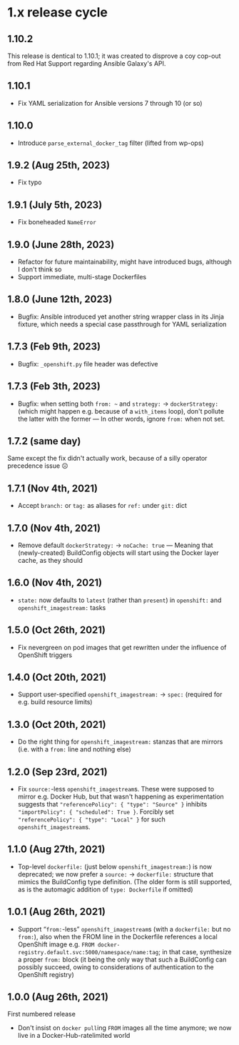 # 1.x release cycle

## 1.10.2

This release is dentical to 1.10.1; it was created to disprove a
coy cop-out from Red Hat Support regarding Ansible Galaxy's API.

## 1.10.1

- Fix YAML serialization for Ansible versions 7 through 10 (or so)

## 1.10.0

- Introduce `parse_external_docker_tag` filter (lifted from wp-ops)

## 1.9.2 (Aug 25th, 2023)

- Fix typo

## 1.9.1 (July 5th, 2023)

- Fix boneheaded `NameError`

## 1.9.0 (June 28th, 2023)

- Refactor for future maintainability, might have introduced bugs, although I don't think so
- Support immediate, multi-stage Dockerfiles

## 1.8.0 (June 12th, 2023)

- Bugfix: Ansible introduced yet another string wrapper class in its Jinja fixture, which needs a special case passthrough for YAML serialization

## 1.7.3 (Feb 9th, 2023)

- Bugfix: `_openshift.py` file header was defective

## 1.7.3 (Feb 3th, 2023)

- Bugfix: when setting both `from: ~` and `strategy:` → `dockerStrategy:` (which might happen e.g. because of a `with_items` loop), don't pollute the latter with the former — In other words, ignore `from:` when not set.

## 1.7.2 (same day)

Same except the fix didn't actually work, because of a silly operator precedence issue ☹

## 1.7.1 (Nov 4th, 2021)

- Accept `branch:` or `tag:` as aliases for `ref:` under `git:` dict

## 1.7.0 (Nov 4th, 2021)

- Remove default `dockerStrategy:` → `noCache: true` — Meaning that (newly-created) BuildConfig objects will start using the Docker layer cache, as they should

## 1.6.0 (Nov 4th, 2021)

- `state:` now defaults to `latest` (rather than `present`) in `openshift:` and `openshift_imagestream:` tasks

## 1.5.0 (Oct 26th, 2021)

- Fix nevergreen on pod images that get rewritten under the influence of OpenShift triggers

## 1.4.0 (Oct 20th, 2021)

- Support user-specified `openshift_imagestream:` → `spec:` (required for e.g. build resource limits)

## 1.3.0 (Oct 20th, 2021)

- Do the right thing for `openshift_imagestream:` stanzas that are mirrors (i.e. with a `from:` line and nothing else)

## 1.2.0 (Sep 23rd, 2021)

- Fix `source:`-less `openshift_imagestream`s. These were supposed to mirror e.g. Docker Hub, but that wasn't happening as experimentation suggests that `"referencePolicy": { "type": "Source" }` inhibits `"importPolicy": { "scheduled": True }`. Forcibly set `"referencePolicy": { "type": "Local" }` for such `openshift_imagestream`s.

## 1.1.0 (Aug 27th, 2021)

- Top-level `dockerfile:` (just below `openshift_imagestream:`) is now deprecated; we now prefer a `source:` → `dockerfile:` structure that mimics the BuildConfig type definition. (The older form is still supported, as is the automagic addition of `type: Dockerfile` if omitted)

## 1.0.1 (Aug 26th, 2021)

- Support “`from:`-less” `openshift_imagestream`s (with a `dockerfile:` but no `from:`), also when the FROM line in the Dockerfile references a local OpenShift image e.g. `FROM docker-registry.default.svc:5000/namespace/name:tag`; in that case, synthesize a proper `from:` block (it being the only way that such a BuildConfig can possibly succeed, owing to considerations of authentication to the OpenShift registry)

## 1.0.0 (Aug 26th, 2021)

First numbered release

- Don't insist on `docker pull`ing `FROM` images all the time anymore; we now live in a Docker-Hub-ratelimited world
